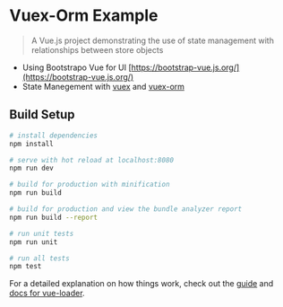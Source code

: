 # Vuex-Orm Example

> A Vue.js project demonstrating the use of state management with relationships between store objects
- Using Bootstrapo Vue for UI [https://bootstrap-vue.js.org/](https://bootstrap-vue.js.org/)
- State Manegement with [vuex](https://vuex.vuejs.org/en/intro.html) and [vuex-orm](https://vuex-orm.github.io/vuex-orm/)

## Build Setup

``` bash
# install dependencies
npm install

# serve with hot reload at localhost:8080
npm run dev

# build for production with minification
npm run build

# build for production and view the bundle analyzer report
npm run build --report

# run unit tests
npm run unit

# run all tests
npm test
```

For a detailed explanation on how things work, check out the [guide](http://vuejs-templates.github.io/webpack/) and [docs for vue-loader](http://vuejs.github.io/vue-loader).

